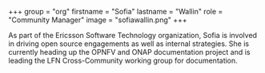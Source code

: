 +++
group = "org"
firstname = "Sofia"
lastname = "Wallin"
role = "Community Manager"
image = "sofiawallin.png"
+++

As part of the Ericsson Software Technology organization, Sofia is involved in driving open source engagements as well as internal strategies. She is currently heading up the OPNFV and ONAP documentation project and is leading the LFN Cross-Community working group for documentation.
